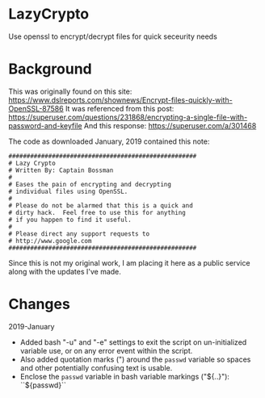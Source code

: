 # LazyCrypto
Use openssl to encrypt/decrypt files for quick seceurity needs

# Background
This was originally found on this site:
    https://www.dslreports.com/shownews/Encrypt-files-quickly-with-OpenSSL-87586
It was referenced from this post:
   https://superuser.com/questions/231868/encrypting-a-single-file-with-password-and-keyfile
And this response:
    https://superuser.com/a/301468

The code as downloaded January, 2019 contained this note:
```
####################################################
# Lazy Crypto
# Written By: Captain Bossman
# 
# Eases the pain of encrypting and decrypting 
# individual files using OpenSSL.  
#
# Please do not be alarmed that this is a quick and
# dirty hack.  Feel free to use this for anything
# if you happen to find it useful. 
# 
# Please direct any support requests to 
# http://www.google.com
####################################################
```

Since this is not my original work, I am placing it here as a public service along with the updates I've made.

# Changes
2019-January
 * Added bash "-u" and "-e" settings to exit the script on un-initialized variable use, or on any error event within the script.  
 * Also added quotation marks (") around the ``passwd`` variable so spaces and other potentially confusing text is usable.
 * Enclose the ``passwd`` variable in bash variable markings ("${..}"): ``${passwd}``
 
 

